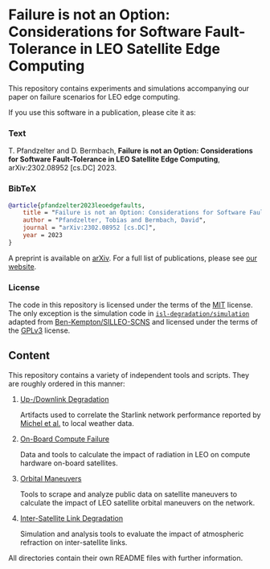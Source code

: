 # Failure is not an Option: Considerations for Software Fault-Tolerance in LEO Satellite Edge Computing

This repository contains experiments and simulations accompanying our paper on failure scenarios for LEO edge computing.

If you use this software in a publication, please cite it as:

### Text

T. Pfandzelter and D. Bermbach, **Failure is not an Option: Considerations for Software Fault-Tolerance in LEO Satellite Edge Computing**, arXiv:2302.08952 [cs.DC] 2023.

### BibTeX

```bibtex
@article{pfandzelter2023leoedgefaults,
    title = "Failure is not an Option: Considerations for Software Fault-Tolerance in LEO Satellite Edge Computing",
    author = "Pfandzelter, Tobias and Bermbach, David",
    journal = "arXiv:2302.08952 [cs.DC]",
    year = 2023
}
```

A preprint is available on [arXiv](https://arxiv.org/abs/2302.08952).
For a full list of publications, please see [our website](https://www.tu.berlin/en/mcc/research/publications).

### License

The code in this repository is licensed under the terms of the [MIT](./LICENSE) license.
The only exception is the simulation code in [`isl-degradation/simulation`](./isl-degradation/simulation/) adapted from [Ben-Kempton/SILLEO-SCNS](https://github.com/Ben-Kempton/SILLEO-SCNS) and licensed under the terms of the [GPLv3](./isl-degradation/simulation/LICENSE) license.

## Content

This repository contains a variety of independent tools and scripts.
They are roughly ordered in this manner:

1. [Up-/Downlink Degradation](./link-degradation/README.md)

    Artifacts used to correlate the Starlink network performance reported by [Michel et al.](https://dl.acm.org/doi/abs/10.1145/3517745.3561416) to local weather data.

1. [On-Board Compute Failure](./compute-failure/README.md)

    Data and tools to calculate the impact of radiation in LEO on compute hardware on-board satellites.

1. [Orbital Maneuvers](./orbital-maneuvers/README.md)

    Tools to scrape and analyze public data on satellite maneuvers to calculate the impact of LEO satellite orbital maneuvers on the network.

1. [Inter-Satellite Link Degradation](./isl-degradation/README.md)

    Simulation and analysis tools to evaluate the impact of atmospheric refraction on inter-satellite links.

All directories contain their own README files with further information.
